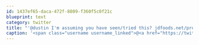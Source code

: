 ```yaml
---
id: 1437ef65-daca-472f-8809-f360f5c0f21c
blueprint: text
category: twitter
title: "'@dustin I'm assuming you have seen/tried this? jdfoods.net/products/srira…"
caption: '<span class="username username_linked">@<a href="https://twitter.com/dustin" title="dustin senos">dustin</a></span> I''m assuming you have seen/tried this? <a href="http://www.jdfoods.net/products/sriracha.php" title="http://www.jdfoods.net/products/sriracha.php" class="link link_untco">jdfoods.net/products/srira…</a>'
---
```

